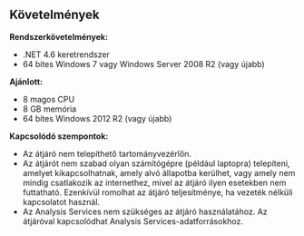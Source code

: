 ## <a name="requirements"></a>Követelmények
**Rendszerkövetelmények:**

* .NET 4.6 keretrendszer
* 64 bites Windows 7 vagy Windows Server 2008 R2 (vagy újabb)

**Ajánlott:**

* 8 magos CPU
* 8 GB memória
* 64 bites Windows 2012 R2 (vagy újabb)

**Kapcsolódó szempontok:**

* Az átjáró nem telepíthető tartományvezérlőn.
* Az átjárót nem szabad olyan számítógépre (például laptopra) telepíteni, amelyet kikapcsolhatnak, amely alvó állapotba kerülhet, vagy amely nem mindig csatlakozik az internethez, mivel az átjáró ilyen esetekben nem futtatható. Ezenkívül romolhat az átjáró teljesítménye, ha vezeték nélküli kapcsolatot használ.
* Az Analysis Services nem szükséges az átjáró használatához. Az átjáróval kapcsolódhat Analysis Services-adatforrásokhoz.

